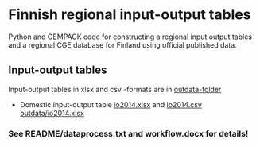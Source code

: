 # Finnish regional input-output tables

Python and GEMPACK code for constructing a regional input output tables and a regional CGE database for Finland using official published data.

## Input-output tables

Input-output tables in xlsx and csv -formats are in [outdata-folder](outdata/)

- Domestic input-output table [io2014.xlsx](outdata/io2014.xlsx) and [io2014.csv](outdata/io2014.csv)
<a href="outdata/io2014.xlsx" download>outdata/io2014.xlsx</a>

### See README/dataprocess.txt and workflow.docx for details!
